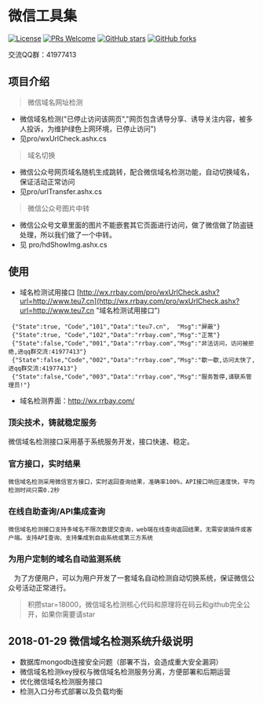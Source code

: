 ﻿# 微信工具集
[![License](https://img.shields.io/badge/license-MIT-blue.svg)](LICENSE)
[![PRs Welcome](https://img.shields.io/badge/PRs-welcome-brightgreen.svg)](https://github.com/gemgin/WeChatTools/pulls)
[![GitHub stars](https://img.shields.io/github/stars/gemgin/WeChatTools.svg?style=social&label=Stars)](https://github.com/gemgin/WeChatTools)
[![GitHub forks](https://img.shields.io/github/forks/gemgin/WeChatTools.svg?style=social&label=Fork)](https://github.com/gemgin/WeChatTools)

交流QQ群：41977413

## 项目介绍
> 微信域名网址检测
- 微信域名检测("已停止访问该网页","网页包含诱导分享、诱导关注内容，被多人投诉，为维护绿色上网环境，已停止访问")
- 见pro/wxUrlCheck.ashx.cs

> 域名切换
- 微信公众号网页域名随机生成跳转，配合微信域名检测功能，自动切换域名，保证活动正常访问
- 见pro/urlTransfer.ashx.cs

> 微信公众号图片中转
- 微信公众号文章里面的图片不能嵌套其它页面进行访问，做了微信做了防盗链处理，所以我们做了一个中转。
- 见 pro/hdShowImg.ashx.cs

## 使用
- 域名检测试用接口 [http://wx.rrbay.com/pro/wxUrlCheck.ashx?url=http://www.teu7.cn](http://wx.rrbay.com/pro/wxUrlCheck.ashx?url=http://www.teu7.cn "域名检测试用接口")
```
 {"State":true, "Code","101","Data":"teu7.cn",  "Msg":"屏蔽"}
 {"State":true, "Code","102","Data":"rrbay.com","Msg":"正常"}
 {"State":false,"Code","001","Data":"rrbay.com","Msg":"非法访问，访问被拒绝,进qq群交流:41977413"}
 {"State":false,"Code","002","Data":"rrbay.com","Msg":"歇一歇,访问太快了,进qq群交流:41977413"}
 {"State":false,"Code","003","Data":"rrbay.com","Msg":"服务暂停,请联系管理员!"}
```
- 域名检测界面：http://wx.rrbay.com/
 
### 顶尖技术，铸就稳定服务

微信域名检测接口采用基于系统服务开发，接口快速、稳定。

### 官方接口，实时结果

    微信域名检测采用微信官方接口，实时返回查询结果，准确率100%，API接口响应速度快，平均检测时间只需0.2秒

### 在线自助查询/API集成查询

    微信域名检测接口支持多域名不限次数提交查询，web端在线查询返回结果，无需安装插件或客户端。支持API查询、支持集成到自由系统或第三方系统

### 为用户定制的域名自动监测系统

    为了方便用户，可以为用户开发了一套域名自动检测自动切换系统，保证微信公众号活动正常进行。

> 积攒star=18000，微信域名检测核心代码和原理将在码云和github完全公开，如果你需要请star

## 2018-01-29 微信域名检测系统升级说明
- 数据库mongodb连接安全问题（部署不当，会造成重大安全漏洞）
- 微信域名检测key授权与微信域名检测服务分离，方便部署和后期运营
- 优化微信域名检测服务接口
- 检测入口分布式部署以及负载均衡


 

